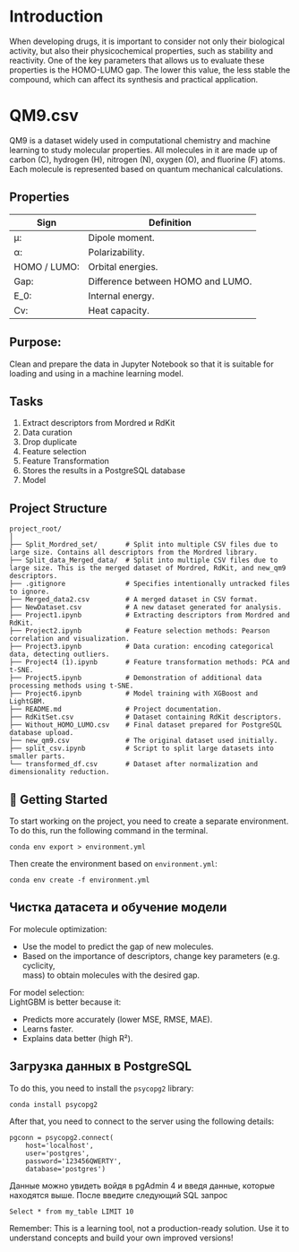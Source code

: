# Introduction
When developing drugs, it is important to consider not only their biological activity, but also their physicochemical properties, such as stability and
reactivity. One of the key parameters that allows us to evaluate these properties is the HOMO-LUMO gap. The lower this value, the less stable the
compound, which can affect its synthesis and practical application.

# QM9.csv
QM9 is a dataset widely used in computational chemistry and machine learning to study molecular properties. All molecules in it are made up of carbon (C), hydrogen (H), nitrogen (N), oxygen (O), and fluorine (F) atoms. Each molecule is represented based on quantum mechanical calculations.

## Properties
| Sign  | Definition |
| ------------- | ------------- |
|μ:  | Dipole moment.|
|α:  |Polarizability.|
|HOMO / LUMO: |Orbital energies.|
|Gap: |Difference between HOMO and LUMO.|
|E_0: |Internal energy.|
|Cv: |Heat capacity.|

## Purpose:
Clean and prepare the data in Jupyter Notebook so that it is suitable for loading and using in a machine learning model.

## Tasks
1. Extract descriptors from Mordred и RdKit
2. Data curation
3. Drop duplicate
4. Feature selection
5. Feature Transformation
6. Stores the results in a PostgreSQL database
7. Model

## Project Structure
```
project_root/
│
├── Split_Mordred_set/       # Split into multiple CSV files due to large size. Contains all descriptors from the Mordred library.
├── Split_data_Merged_data/  # Split into multiple CSV files due to large size. This is the merged dataset of Mordred, RdKit, and new_qm9 descriptors.
├── .gitignore               # Specifies intentionally untracked files to ignore.
├── Merged_data2.csv         # A merged dataset in CSV format.
├── NewDataset.csv           # A new dataset generated for analysis.
├── Project1.ipynb           # Extracting descriptors from Mordred and RdKit.
├── Project2.ipynb           # Feature selection methods: Pearson correlation and visualization.
├── Project3.ipynb           # Data curation: encoding categorical data, detecting outliers.
├── Project4 (1).ipynb       # Feature transformation methods: PCA and t-SNE.
├── Project5.ipynb           # Demonstration of additional data processing methods using t-SNE.
├── Project6.ipynb           # Model training with XGBoost and LightGBM.
├── README.md                # Project documentation.
├── RdKitSet.csv             # Dataset containing RdKit descriptors.
├── Without_HOMO_LUMO.csv    # Final dataset prepared for PostgreSQL database upload.
├── new_qm9.csv              # The original dataset used initially.
├── split_csv.ipynb          # Script to split large datasets into smaller parts.
└── transformed_df.csv       # Dataset after normalization and dimensionality reduction.
```

## 🚀 Getting Started
To start working on the project, you need to create a separate environment. To do this, run the following command in the terminal.  
```
conda env export > environment.yml
```
Then create the environment based on `environment.yml`:  
```
conda env create -f environment.yml
```

## Чистка датасета и обучение модели  
For molecule optimization:  
- Use the model to predict the gap of new molecules.  
- Based on the importance of descriptors, change key parameters (e.g. cyclicity,  
mass) to obtain molecules with the desired gap.  

For model selection:  
LightGBM is better because it:  
- Predicts more accurately (lower MSE, RMSE, MAE).  
- Learns faster.  
- Explains data better (high R²).  

## Загрузка данных в PostgreSQL  
To do this, you need to install the `psycopg2` library:  
```
conda install psycopg2
```  
After that, you need to connect to the server using the following details:  
```
pgconn = psycopg2.connect(
    host='localhost',
    user='postgres',
    password='123456QWERTY',
    database='postgres')
```
Данные можно увидеть войдя в pgAdmin 4 и введя данные, которые находятся выше. После введите следующий SQL запрос
```
Select * from my_table LIMIT 10
```
Remember: This is a learning tool, not a production-ready solution. Use it to understand concepts and build your own improved versions!

